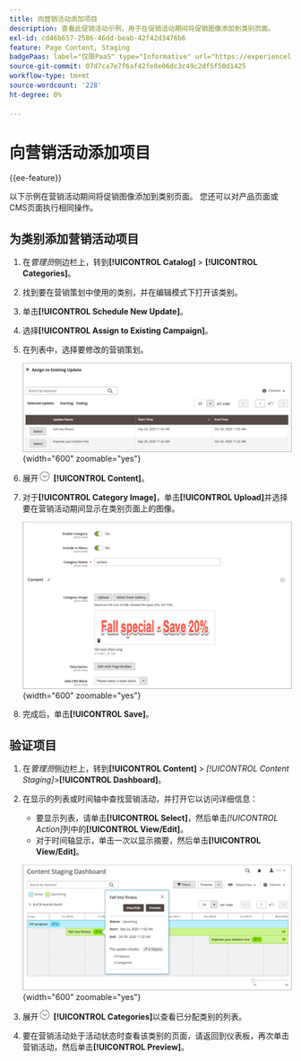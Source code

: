 ```yaml
---
title: 向营销活动添加项目
description: 查看此促销活动示例，用于在促销活动期间将促销图像添加到类别页面。
exl-id: cd46b657-2586-46dd-beab-42f42d3476b6
feature: Page Content, Staging
badgePaas: label="仅限PaaS" type="Informative" url="https://experienceleague.adobe.com/en/docs/commerce/user-guides/product-solutions" tooltip="仅适用于云项目(Adobe管理的PaaS基础架构)和内部部署项目上的Adobe Commerce 。"
source-git-commit: 07d7ca7e7f6af42fe8e06dc3c49c2df5f50d1425
workflow-type: tm+mt
source-wordcount: '228'
ht-degree: 0%

---
```


# 向营销活动添加项目

{{ee-feature}}

以下示例在营销活动期间将促销图像添加到类别页面。 您还可以对产品页面或CMS页面执行相同操作。

## 为类别添加营销活动项目

1. 在&#x200B;_管理员_&#x200B;侧边栏上，转到&#x200B;**[!UICONTROL Catalog]** > **[!UICONTROL Categories]**。

1. 找到要在营销策划中使用的类别，并在编辑模式下打开该类别。

1. 单击&#x200B;**[!UICONTROL Schedule New Update]**。

1. 选择&#x200B;**[!UICONTROL Assign to Existing Campaign]**。

1. 在列表中，选择要修改的营销策划。

   ![分配给现有营销活动](./assets/content-staging-assign-to-existing-campaign.png){width="600" zoomable="yes"}

1. 展开![扩展选择器](../assets/icon-display-expand.png) **[!UICONTROL Content]**。

1. 对于&#x200B;**[!UICONTROL Category Image]**，单击&#x200B;**[!UICONTROL Upload]**&#x200B;并选择要在营销活动期间显示在类别页面上的图像。

   ![添加类别图像](./assets/content-staging-existing-category-image.png){width="600" zoomable="yes"}

1. 完成后，单击&#x200B;**[!UICONTROL Save]**。

## 验证项目

1. 在&#x200B;_管理员_&#x200B;侧边栏上，转到&#x200B;**[!UICONTROL Content]** > _[!UICONTROL Content Staging]_>**[!UICONTROL Dashboard]**。

1. 在显示的列表或时间轴中查找营销活动，并打开它以访问详细信息：

   - 要显示列表，请单击&#x200B;**[!UICONTROL Select]**，然后单击&#x200B;_[!UICONTROL Action]_&#x200B;列中的&#x200B;**[!UICONTROL View/Edit]**。
   - 对于时间轴显示，单击一次以显示摘要，然后单击&#x200B;**[!UICONTROL View/Edit]**。

   ![营销活动详细信息](./assets/content-staging-dashboard-summary.png){width="600" zoomable="yes"}

1. 展开![扩展选择器](../assets/icon-display-expand.png) **[!UICONTROL Categories]**&#x200B;以查看已分配类别的列表。

1. 要在营销活动处于活动状态时查看该类别的页面，请返回到仪表板，再次单击营销活动，然后单击&#x200B;**[!UICONTROL Preview]**。
